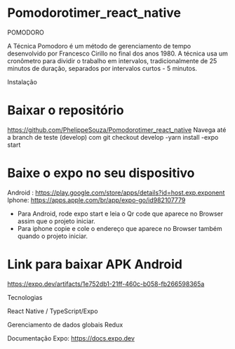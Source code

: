 # Pomodorotimer_react_native

POMODORO

A Técnica Pomodoro é um método de gerenciamento de tempo desenvolvido por Francesco Cirillo no final dos anos 1980. A técnica usa um cronômetro para dividir o trabalho em intervalos, tradicionalmente de 25 minutos de duração, separados por intervalos curtos - 5 minutos.



Instalação

# Baixar o repositório
https://github.com/PhelippeSouza/Pomodorotimer_react_native
Navega até a branch de teste (develop) com git checkout develop
-yarn install
-expo start 

# Baixe o expo no seu dispositivo
Android : https://play.google.com/store/apps/details?id=host.exp.exponent
Iphone: https://apps.apple.com/br/app/expo-go/id982107779


- Para Android, rode expo start e leia o Qr code que aparece  no Browser assim que o projeto iniciar.
- Para iphone copie e cole o endereço que aparece no Browser também quando o projeto iniciar.


# Link para baixar APK Android
https://expo.dev/artifacts/1e752db1-21ff-460c-b058-fb266598365a



Tecnologias

React Native / TypeScript/Expo

Gerenciamento de dados globais
Redux

Documentação Expo: 
https://docs.expo.dev


